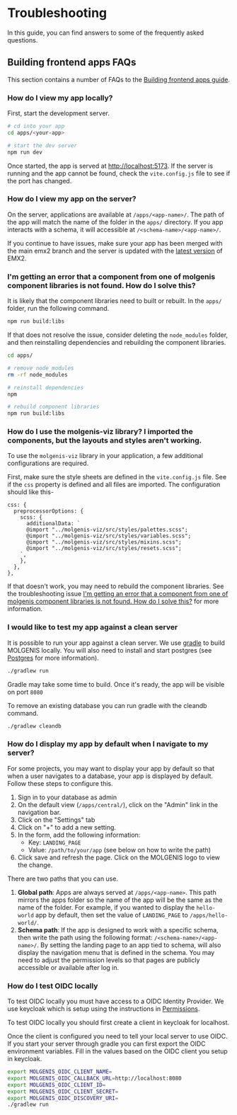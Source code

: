 # Troubleshooting

In this guide, you can find answers to some of the frequently asked questions.

## Building frontend apps FAQs

This section contains a number of FAQs to the [Building frontend apps guide](./dev_apps.md).

### How do I view my app locally?

First, start the development server.

```bash
# cd into your app
cd apps/<your-app>

# start the dev server
npm run dev
```

Once started, the app is served at [http://localhost:5173](http://localhost:5173). If the server is running and the app cannot be found, check the `vite.config.js` file to see if the port has changed.

### How do I view my app on the server?

On the server, applications are available at `/apps/<app-name>/`. The path of the app will match the name of the folder in the `apps/` directory. If you app interacts with a schema, it will accessible at `/<schema-name>/<app-name>/`.

If you continue to have issues, make sure your app has been merged with the main emx2 branch and the server is updated with the [latest version](https://github.com/molgenis/molgenis-emx2/releases/latest) of EMX2.

### I'm getting an error that a component from one of molgenis component libraries is not found. How do I solve this?

It is likely that the component libraries need to built or rebuilt. In the `apps/` folder, run the following command.

```bash
npm run build:libs
```

If that does not resolve the issue, consider deleting the `node_modules` folder, and then reinstalling dependencies and rebuilding the component libraries.

```bash
cd apps/

# remove node_modules
rm -rf node_modules

# reinstall dependencies
npm

# rebuild component libraries
npm run build:libs
```

### How do I use the molgenis-viz library? I imported the components, but the layouts and styles aren't working.

To use the `molgenis-viz` library in your application, a few additional configurations are required.

First, make sure the style sheets are defined in the `vite.config.js` file. See if the `css` property is defined and all files are imported. The configuration should like this-

```text
css: {
  preprocessorOptions: {
    scss: {
      additionalData: `
      @import "../molgenis-viz/src/styles/palettes.scss";
      @import "../molgenis-viz/src/styles/variables.scss";
      @import "../molgenis-viz/src/styles/mixins.scss";
      @import "../molgenis-viz/src/styles/resets.scss";
    `,
    },
  },
},
```

If that doesn't work, you may need to rebuild the component libraries. See the troubleshooting issue [I'm getting an error that a component from one of molgenis component libraries is not found. How do I solve this?](#im-getting-an-error-that-a-component-from-one-of-molgenis-component-libraries-is-not-found-how-do-i-solve-this) for more information.

### I would like to test my app against a clean server

It is possible to run your app against a clean server. We use [gradle](https://gradle.org) to build MOLGENIS locally. You will also need to install and start postgres (see [Postgres](https://www.postgresql.org) for more information).

```bash
./gradlew run
```

Gradle may take some time to build. Once it's ready, the app will be visible on port `8080`

To remove an existing database you can run gradle with the cleandb command.

```bash
./gradlew cleandb
```


### How do I display my app by default when I navigate to my server?

For some projects, you may want to display your app by default so that when a user navigates to a database, your app is displayed by default. Follow these steps to configure this.

1. Sign in to your database as admin
2. On the default view (`/apps/central/`), click on the "Admin" link in the navigation bar.
3. Click on the "Settings" tab
4. Click on "+" to add a new setting.
5. In the form, add the following information:
    - Key: `LANDING_PAGE`
    - Value: `/path/to/your/app` (see below on how to write the path)
6. Click save and refresh the page. Click on the MOLGENIS logo to view the change.

There are two paths that you can use.

1. **Global path**: Apps are always served at `/apps/<app-name>`. This path mirrors the apps folder so the name of the app will be the same as the name of the folder. For example, if you wanted to display the `hello-world` app by default, then set the value of `LANDING_PAGE` to `/apps/hello-world/`.
2. **Schema path**: If the app is designed to work with a specific schema, then write the path using the following format: `/<schema-name>/<app-name>/`. By setting the landing page to an app tied to schema, will also display the navigation menu that is defined in the schema. You may need to adjust the permission levels so that pages are publicly accessible or available after log in.

### How do I test OIDC locally

To test OIDC locally you must have access to a OIDC Identity Provider.
We use keycloak which is setup using the instructions in [Permissions](use_permissions.md).

To test OIDC locally you should first create a client in keycloak for localhost.

Once the client is configured you need to tell your local server to use OIDC.
If you start your server through gradle you can first export the OIDC environment variables.
Fill in the values based on the OIDC client you setup in keycloak.

```bash
export MOLGENIS_OIDC_CLIENT_NAME=
export MOLGENIS_OIDC_CALLBACK_URL=http://localhost:8080
export MOLGENIS_OIDC_CLIENT_ID=
export MOLGENIS_OIDC_CLIENT_SECRET=
export MOLGENIS_OIDC_DISCOVERY_URI=
./gradlew run
```
